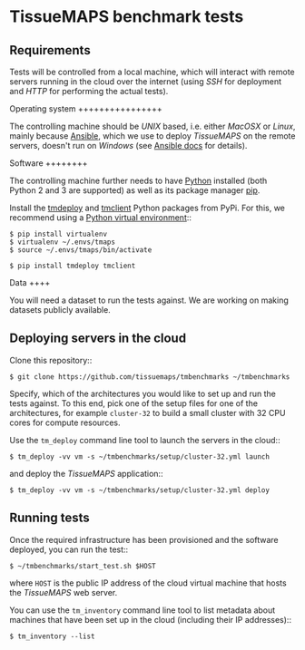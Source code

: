 TissueMAPS benchmark tests
==========================


Requirements
------------

Tests will be controlled from a local machine, which will interact with remote servers running in the cloud over the internet (using *SSH* for deployment and *HTTP* for performing the actual tests).

Operating system
++++++++++++++++

The controlling machine should be *UNIX* based, i.e. either *MacOSX* or *Linux*, mainly because [Ansible](https://docs.ansible.com/ansible/), which we use to deploy *TissueMAPS* on the remote servers, doesn't run on *Windows* (see [Ansible docs](https://docs.ansible.com/ansible/intro_windows.html#using-a-windows-control-machine) for details).


Software
++++++++

The controlling machine further needs to have [Python](https://www.python.org/) installed (both Python 2 and 3 are supported) as well as its package manager [pip](https://pip.pypa.io/en/stable/).

Install the [tmdeploy](https://pypi.python.org/pypi/tmdeploy) and [tmclient](https://pypi.python.org/pypi/tmclient) Python packages from PyPi. For this, we recommend using a [Python virtual environment](https://virtualenv.pypa.io/en/stable/)::

    $ pip install virtualenv
    $ virtualenv ~/.envs/tmaps
    $ source ~/.envs/tmaps/bin/activate

    $ pip install tmdeploy tmclient

Data
++++

You will need a dataset to run the tests against. We are working on making datasets publicly available.


Deploying servers in the cloud
------------------------------

Clone this repository::

    $ git clone https://github.com/tissuemaps/tmbenchmarks ~/tmbenchmarks

Specify, which of the architectures you would like to set up and run the tests against. To this end, pick one of the setup files for one of the architectures, for example ``cluster-32`` to build a small cluster with 32 CPU cores for compute resources.

Use the ``tm_deploy`` command line tool to launch the servers in the cloud::

    $ tm_deploy -vv vm -s ~/tmbenchmarks/setup/cluster-32.yml launch

and deploy the *TissueMAPS* application::

    $ tm_deploy -vv vm -s ~/tmbenchmarks/setup/cluster-32.yml deploy

Running tests
-------------

Once the required infrastructure has been provisioned and the software deployed, you can run the test::

    $ ~/tmbenchmarks/start_test.sh $HOST

where ``HOST`` is the public IP address of the cloud virtual machine that hosts the *TissueMAPS* web server.

You can use the ``tm_inventory`` command line tool to list metadata about machines that have been set up in the cloud (including their IP addresses)::

    $ tm_inventory --list
